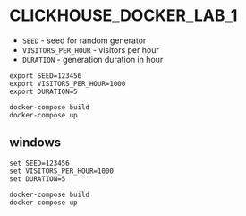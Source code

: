 # CLICKHOUSE_DOCKER_LAB_1
* `SEED` - seed for random generator
* `VISITORS_PER_HOUR` - visitors per hour
* `DURATION` - generation duration in hour
```
export SEED=123456
export VISITORS_PER_HOUR=1000
export DURATION=5

docker-compose build
docker-compose up
```

## windows
```
set SEED=123456
set VISITORS_PER_HOUR=1000
set DURATION=5

docker-compose build
docker-compose up
```